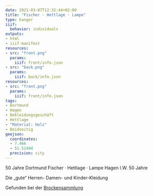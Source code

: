 ```yaml
---
date: 2021-03-07T12:32:44+02:00
title: "Fischer · Hettlage · Lampe"
type: hanger
iiif:
  behavior: individuals
outputs:
- html
- iiif-manifest
resources:
- src: "front.png"
  params:
    iiif: front/info.json
- src: "back.png"
  params:
    iiif: back/info.json
resources:
- src: "front.png"
  params:
    iiif: front/info.json
tags:
- Dortmund
- Hagen
- Bekleidungsgeschäft
- Hettlage
- "Material: Holz"
- Beidseitig
geojson:
  coordinates:
  - 7.466
  - 51.51494
  precision: city
---
```

50 Jahre  Dortmund  Fischer · Hettlage · Lampe  Hagen I.W.  50 Jahre


Die „gute“ Herren- Damen- und Kinder-Kleidung

<div class="source">Gefunden bei der <a href="https://www.neue-arbeit-brockensammlung.de/geschaefte/gebrauchtmoebelkaufhaus/">Brockensammlung</a></div>
